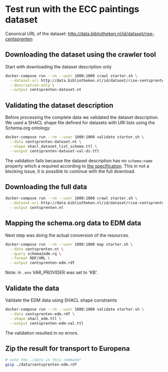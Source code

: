 # Test run with the ECC paintings dataset

Canonical URL of the dataset: <http://data.bibliotheken.nl/id/dataset/rise-centsprenten>

## Downloading the dataset using the crawler tool

Start with downloading the dataset description only

```bash
docker-compose run --rm --user 1000:1000 crawl starter.sh \
  --dataset-uri http://data.bibliotheken.nl/id/dataset/rise-centsprenten \
  --description-only \
  --output centsprenten-dataset.nt
```

## Validating the dataset description

Before processing the complete data we validated the dataset description. We used a SHACL shape file defined for datasets with URI lists using the Schema.org ontology:

```bash
docker-compose run --rm --user 1000:1000 validate starter.sh \
  --data centsprenten-dataset.nt \
  --shape shacl_dataset_list_schema.ttl \
  --output centsprenten-dataset-val-ds.ttl
```

The validation fails because the dataset description has no `schema:name` property which a required according to [the specification](https://docs.google.com/document/d/1ffQt8LyHuldWMbFr79HEZ-_vQUVpcNqaCOAqzN12ycg). This in not a blocking issue, it is possible to continue with the full download.

## Downloading the full data

```bash
docker-compose run --rm --user 1000:1000 crawl starter.sh \
  --dataset-uri http://data.bibliotheken.nl/id/dataset/rise-centsprenten \
  --output centsprenten.nt
```

## Mapping the schema.org data to EDM data

Next step was doing the actual conversion of the resources.

```bash
docker-compose run --rm --user 1000:1000 map starter.sh \
  --data centsprenten.nt \
  --query schema2edm.rq \
  --format RDF/XML \
  --output centsprenten-edm.rdf
```

Note: in `.env` VAR_PROVIDER was set to 'KB'.

## Validate the data

Validate the EDM data using SHACL shape constraints

```bash
docker-compose run --rm --user 1000:1000 validate starter.sh \
  --data centsprenten-edm.rdf \
  --shape shacl_edm.ttl \
  --output centsprenten-edm-val.ttl
```

The validation resulted in no errors.

## Zip the result for transport to Europena

```bash
# note the ./data in this command!
gzip ./data/centsprenten-edm.rdf
```
